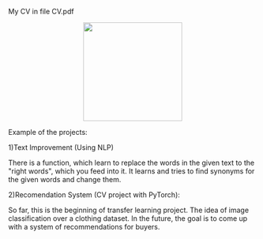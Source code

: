 My CV in file CV.pdf


<div id="header" align="center">
  <img src="https://media.giphy.com/media/HzPtbOKyBoBFsK4hyc/giphy.gif" width="200"/>
</div>


Example of the projects:

1)Text Improvement (Using NLP)

There is a function, which learn to replace the words in the given text to the "right words", which you feed into it.
It learns and tries to find synonyms for the given words and change them.

2)Recomendation System (CV project with PyTorch):

So far, this is the beginning of transfer learning project.
The idea of image classification over a clothing dataset.
In the future, the goal is to come up with a system of recommendations for buyers.
